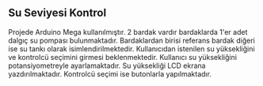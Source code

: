 ## Su Seviyesi Kontrol

Projede Arduino Mega kullanılmıştır. 2 bardak vardır bardaklarda 1'er adet dalgıç su pompası bulunmaktadır. Bardaklardan birisi referans bardak diğeri ise su tankı olarak isimlendirilmektedir. Kullanıcıdan istenilen su yüksekliğini ve kontrolcü seçimini girmesi beklenmektedir. Kullanıcı su yüksekliğini potansiyometreyle ayarlamaktadır. Su yüksekliği LCD ekrana yazdırılmaktadır. Kontrolcü seçimi ise butonlarla yapılmaktadır. 
